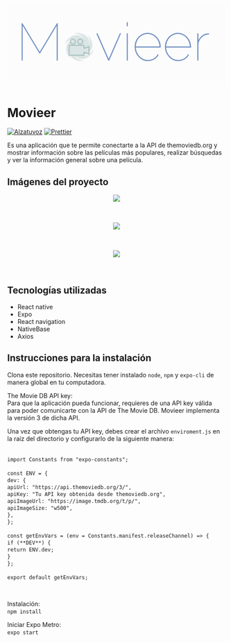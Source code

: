 <img src="assets/movieer_logo.png">

# Movieer

[![Alzatuvoz](https://img.shields.io/website?label=alzatuvoz.hn&url=https%3A%2F%2Falzatuvoz.hn)](https://alzatuvoz.hn)
[![Prettier](https://img.shields.io/website?label=code%20style&up_color=%23DA63A7&up_message=prettier&url=https%3A%2F%2Fgithub.com%2Fprettier%2Fprettier)](https://github.com/prettier/prettier)

Es una aplicación que te permite conectarte a la API de themoviedb.org y mostrar información sobre las películas más populares, realizar búsquedas y ver la información general sobre una película.

## Imágenes del proyecto

<p align="center"><img src="https://s3.us-east-2.amazonaws.com/alzatuvoz.hn/movieer-screen1.png" height=400></p><br>
<p align="center"><img src="https://s3.us-east-2.amazonaws.com/alzatuvoz.hn/movieer-screen2.png" height=400></p><br>
<p align="center"><img src="https://s3.us-east-2.amazonaws.com/alzatuvoz.hn/movieer-screen3.png" height=400></p><br>

## Tecnologías utilizadas

- React native
- Expo
- React navigation
- NativeBase
- Axios

## Instrucciones para la instalación

Clona este repositorio. Necesitas tener instalado <code>node</code>, <code>npm</code> y <code>expo-cli</code> de manera global en tu computadora.

The Movie DB API key: <br>
Para que la aplicación pueda funcionar, requieres de una API key válida para poder comunicarte con la API de The Movie DB. Movieer implementa la versión 3 de dicha API.

Una vez que obtengas tu API key, debes crear el archivo <code>enviroment.js</code> en la raíz del directorio y configurarlo de la siguiente manera:
<br>
<br>

```
import Constants from "expo-constants";

const ENV = {
dev: {
apiUrl: "https://api.themoviedb.org/3/",
apiKey: "Tu API key obtenida desde themoviedb.org",
apiImageUrl: "https://image.tmdb.org/t/p/",
apiImageSize: "w500",
},
};

const getEnvVars = (env = Constants.manifest.releaseChannel) => {
if (**DEV**) {
return ENV.dev;
}
};

export default getEnvVars;
```

<br>

Instalación:<br>
<code>npm install</code>

Iniciar Expo Metro:<br>
<code>expo start</code>
